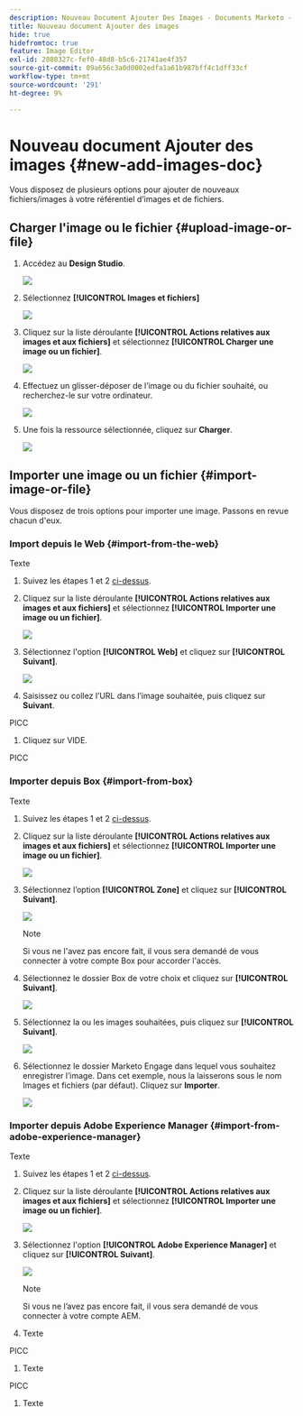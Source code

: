 ```yaml
---
description: Nouveau Document Ajouter Des Images - Documents Marketo - Documentation Du Produit
title: Nouveau document Ajouter des images
hide: true
hidefromtoc: true
feature: Image Editor
exl-id: 2080327c-fef0-48d8-b5c6-21741ae4f357
source-git-commit: 09a656c3a0d0002edfa1a61b987bff4c1dff33cf
workflow-type: tm+mt
source-wordcount: '291'
ht-degree: 9%

---
```


# Nouveau document Ajouter des images {#new-add-images-doc}

Vous disposez de plusieurs options pour ajouter de nouveaux fichiers/images à votre référentiel d’images et de fichiers.

## Charger l&#39;image ou le fichier {#upload-image-or-file}

1. Accédez au **Design Studio**.

   ![](assets/add-images-and-files-to-marketo-1.png)

1. Sélectionnez **[!UICONTROL Images et fichiers]**

   ![](assets/add-images-and-files-to-marketo-2.png)

1. Cliquez sur la liste déroulante **[!UICONTROL Actions relatives aux images et aux fichiers]** et sélectionnez **[!UICONTROL Charger une image ou un fichier]**.

   ![](assets/add-images-and-files-to-marketo-3.png)

1. Effectuez un glisser-déposer de l’image ou du fichier souhaité, ou recherchez-le sur votre ordinateur.

   ![](assets/add-images-and-files-to-marketo-4.png)

1. Une fois la ressource sélectionnée, cliquez sur **Charger**.

   ![](assets/add-images-and-files-to-marketo-5.png)

## Importer une image ou un fichier {#import-image-or-file}

Vous disposez de trois options pour importer une image. Passons en revue chacun d&#39;eux.

### Import depuis le Web {#import-from-the-web}

Texte

1. Suivez les étapes 1 et 2 [ci-dessus](#upload-image-or-file).

1. Cliquez sur la liste déroulante **[!UICONTROL Actions relatives aux images et aux fichiers]** et sélectionnez **[!UICONTROL Importer une image ou un fichier]**.

   ![](assets/add-images-and-files-to-marketo-6.png)

1. Sélectionnez l&#39;option **[!UICONTROL Web]** et cliquez sur **[!UICONTROL Suivant]**.

   ![](assets/add-images-and-files-to-marketo-7.png)

1. Saisissez ou collez l’URL dans l’image souhaitée, puis cliquez sur **Suivant**.

PICC

1. Cliquez sur VIDE.

PICC

### Importer depuis Box {#import-from-box}

Texte

1. Suivez les étapes 1 et 2 [ci-dessus](#upload-image-or-file).

1. Cliquez sur la liste déroulante **[!UICONTROL Actions relatives aux images et aux fichiers]** et sélectionnez **[!UICONTROL Importer une image ou un fichier]**.

   ![](assets/add-images-and-files-to-marketo-10.png)

1. Sélectionnez l’option **[!UICONTROL Zone]** et cliquez sur **[!UICONTROL Suivant]**.

   ![](assets/add-images-and-files-to-marketo-11.png)

   >[!NOTE]
   >
   >Si vous ne l&#39;avez pas encore fait, il vous sera demandé de vous connecter à votre compte Box pour accorder l&#39;accès.

1. Sélectionnez le dossier Box de votre choix et cliquez sur **[!UICONTROL Suivant]**.

   ![](assets/add-images-and-files-to-marketo-12.png)

1. Sélectionnez la ou les images souhaitées, puis cliquez sur **[!UICONTROL Suivant]**.

   ![](assets/add-images-and-files-to-marketo-13.png)

1. Sélectionnez le dossier Marketo Engage dans lequel vous souhaitez enregistrer l’image. Dans cet exemple, nous la laisserons sous le nom Images et fichiers (par défaut). Cliquez sur **Importer**.

   ![](assets/add-images-and-files-to-marketo-14.png)

### Importer depuis Adobe Experience Manager {#import-from-adobe-experience-manager}

Texte

1. Suivez les étapes 1 et 2 [ci-dessus](#upload-image-or-file).

1. Cliquez sur la liste déroulante **[!UICONTROL Actions relatives aux images et aux fichiers]** et sélectionnez **[!UICONTROL Importer une image ou un fichier]**.

   ![](assets/add-images-and-files-to-marketo-15.png)

1. Sélectionnez l&#39;option **[!UICONTROL Adobe Experience Manager]** et cliquez sur **[!UICONTROL Suivant]**.

   ![](assets/add-images-and-files-to-marketo-16.png)

   >[!NOTE]
   >
   >Si vous ne l’avez pas encore fait, il vous sera demandé de vous connecter à votre compte AEM.

1. Texte

PICC

1. Texte

PICC

1. Texte
